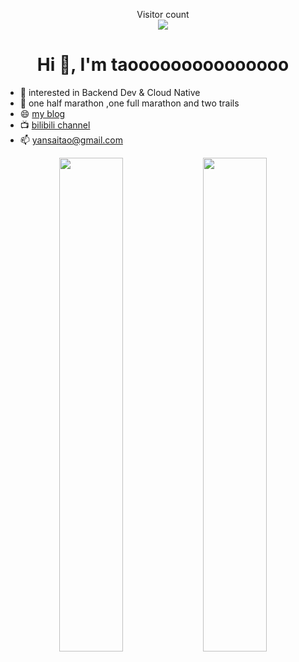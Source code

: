 <p align="center"> 
  Visitor count<br>
  <img src="https://profile-counter.glitch.me/Forrest-Tao/count.svg" />
</p>

<h1 align="center"> Hi 👋, I'm taooooooooooooooo </h1>

- :orange_book: interested in Backend Dev & Cloud Native
- 🏃 one half marathon ,one full marathon and two trails
- 😄 [my blog](https://www.taooooooooooooooo.top/about)
- 📺 [bilibili channel](https://space.bilibili.com/455044746)
- 📫 yansaitao@gmail.com

<p align="center">
  <!-- GitHub Stats -->
  <img width="45%" src="https://github-readme-stats.vercel.app/api?username=Forrest-Tao&show_icons=true&hide_border=true&show=reviews&hide_title=true&hide=contribs" />
  
  <!-- Streak Stats -->
  <img width="45%" src="https://streak-stats.demolab.com?user=GoSimplicity&theme=transparent&date_format=%5BY.%5Dn.j&hide_border=true" />
</p>


